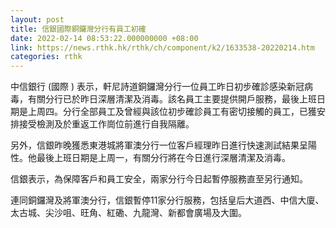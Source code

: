 ```yaml
---
layout: post
title: 信銀國際銅鑼灣分行有員工初確
date: 2022-02-14 08:53:22.000000000 +08:00
link: https://news.rthk.hk/rthk/ch/component/k2/1633538-20220214.htm
categories: rthk
---
```


中信銀行 (國際 ) 表示，軒尼詩道銅鑼灣分行一位員工昨日初步確診感染新冠病毒，有關分行已於昨日深層清潔及消毒。該名員工主要提供開戶服務，最後上班日期是上周四。分行全部員工及曾經與該位初步確診員工有密切接觸的員工，已獲安排接受檢測及於重返工作崗位前進行自我隔離。

另外，信銀昨晚獲悉東港城將軍澳分行一位客戶經理昨日進行快速測試結果呈陽性。他最後上班日期是上周一，有關分行將在今日進行深層清潔及消毒。 

信銀表示，為保障客戶和員工安全，兩家分行今日起暫停服務直至另行通知。

連同銅鑼灣及將軍澳分行，信銀暫停11家分行服務，包括皇后大道西、中信大廈、太古城、尖沙咀、旺角、紅磡、九龍灣、新都會廣場及大圍。

